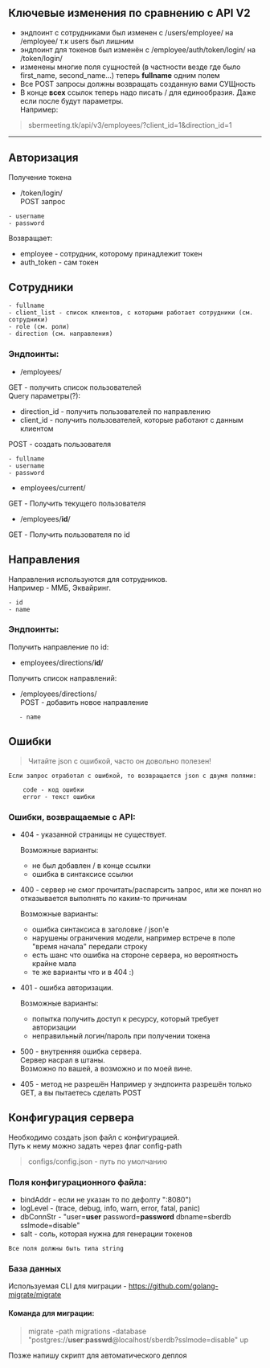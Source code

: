 ## Ключевые изменения по сравнению с API V2
- эндпоинт с сотрудниками был изменен с /users/employee/ на /employee/ т.к users был лишним
- эндпоинт для токенов был изменён с /employee/auth/token/login/ на /token/login/
- изменены многие поля сущностей (в частности везде где было first_name, second_name...)
теперь **fullname** одним полем
- Все POST запросы должны возвращать созданную вами СУЩность
- В конце **всех** ссылок теперь надо писать / для единообразия. Даже если после будут параметры.  
Например:
> sbermeeting.tk/api/v3/employees/?client_id=1&direction_id=1
---
## Авторизация

Получение токена
- /token/login/  
POST запрос
~~~
- username
- password
~~~
Возвращает:
- employee - сотрудник, которому принадлежит токен
- auth_token - сам токен


## Сотрудники
~~~
- fullname
- client_list - список клиентов, с которыми работает сотрудники (см. сотрудники)
- role (см. роли)
- direction (см. направления)
~~~
### Эндпоинты:  

- /employees/ 

GET - получить список пользователей  
Query параметры(?):
  - direction_id - получить пользователей по направлению
  - client_id - получить пользователей, которые работают с данным клиентом  

POST - создать пользователя
~~~
- fullname
- username
- password
~~~

- employees/current/ 

GET - Получить текущего пользователя

- /employees/**id**/  

GET - Получить пользователя по id




## Направления 
Направления используются для сотрудников.  
Например - ММБ, Эквайринг.
~~~
- id
- name
~~~

### Эндпоинты:  
Получить направление по id:
- employees/directions/**id**/  

Получить список направлений:
- /employees/directions/  
POST - добавить новое направление
~~~
   - name
~~~ 

 




## Ошибки
> Читайте json с ошибкой, часто он довольно полезен!
~~~
Если запрос отработал с ошибкой, то возвращается json с двумя полями:

    code - код ошибки
    error - текст ошибки
~~~

### Ошибки, возвращаемые с **API**:

- 404 - указанной страницы не существует.  
  
    Возможные варианты:
    - не был добавлен / в конце ссылки
    - ошибка в синтаксисе ссылки  

- 400 - сервер не смог прочитать/распарсить запрос, или же понял но отказывается выполнять по каким-то причинам

  Возможные варианты:
    - ошибка синтаксиса в заголовке / json'e
    - нарушены ограничения модели, например встрече в поле "время начала" передали строку
    - есть шанс что ошибка на стороне сервера, но вероятность крайне мала
    - те же варианты что и в 404 :)

- 401 - ошибка авторизации.

  Возможные варианты:
    - попытка получить доступ к ресурсу, который требует авторизации
    - неправильный логин/пароль при получении токена

- 500 - внутренняя ошибка сервера.  
    Сервер насрал в штаны.  
    Возможно по вашей, а возможно и по моей вине.
    
- 405 - метод не разрешён
  Например у эндпоинта разрешён только GET, а вы пытаетесь сделать POST
## Конфигурация сервера
Необходимо создать json файл с конфигурацией.  
Путь к нему можно задать через флаг config-path

 > configs/config.json - путь по умолчанию

### Поля конфигурационного файла:
- bindAddr -  если не указан то по дефолту ":8080") 
- logLevel - (trace, debug, info, warn, error, fatal, panic)
- dbConnStr -  "user=**user** password=**password** dbname=sberdb sslmode=disable"
- salt - соль, которая нужна для генерации токенов

```
Все поля должны быть типа string
```

### База данных
Используемая CLI для миграции - https://github.com/golang-migrate/migrate  
#### Команда для миграции:
> migrate -path migrations -database "postgres://**user**:**passwd**@localhost/sberdb?sslmode=disable" up

Позже напишу скрипт для автоматического деплоя